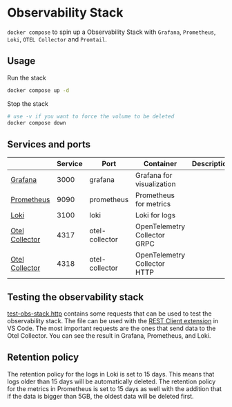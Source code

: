 # Observability Stack

`docker compose` to spin up a Observability Stack
with `Grafana`, `Prometheus`, `Loki`, `OTEL Collector` and `Promtail`.

## Usage

Run the stack

```bash
docker compose up -d
```

Stop the stack

```bash
# use -v if you want to force the volume to be deleted
docker compose down
```

## Services and ports

|                                         | Service | Port           | Container                    | Description |
| --------------------------------------- | ------- | -------------- | ---------------------------- | ----------- |
| [Grafana](http://localhost:3000)        | 3000    | grafana        | Grafana for visualization    |
| [Prometheus](http://localhost:9090)     | 9090    | prometheus     | Prometheus for metrics       |
| [Loki](http://localhost:3100)           | 3100    | loki           | Loki for logs                |
| [Otel Collector](http://localhost:4317) | 4317    | otel-collector | OpenTelemetry Collector GRPC |
| [Otel Collector](http://localhost:4318) | 4318    | otel-collector | OpenTelemetry Collector HTTP |

## Testing the observability stack

[test-obs-stack.http](./test-obs-stack.http) contains some requests that can be used to test the observability stack.
The file can be used with the [REST Client extension](https://marketplace.visualstudio.com/items?itemName=humao.rest-client) in VS Code.
The most important requests are the ones that send data to the Otel Collector.
You can see the result in Grafana, Prometheus, and Loki.

## Retention policy

The retention policy for the logs in Loki is set to 15 days.
This means that logs older than 15 days will be automatically deleted.
The retention policy for the metrics in Prometheus is set to 15 days as well
with the addition that if the data is bigger than 5GB, the oldest data will be deleted first.
